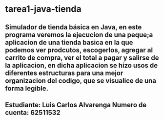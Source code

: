 # tarea1-java-tienda
Simulador de tienda básica en Java, en este programa veremos la ejecucion de una peque;a aplicacion de una tienda basica en la que podemos ver prodcutos, escogerlos, agregar al carrito de compra, ver el total a pagar y salirse de la aplicacion, en dicha aplicacion se hizo usos de diferentes estructuras para una mejor organizacion del codigo, que se visualice de una forma legible.
-
Estudiante: Luis Carlos Alvarenga
Numero de cuenta: 62511532
-
